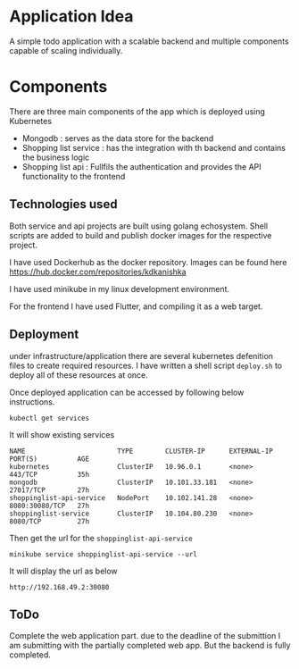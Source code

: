 # Application Idea

A simple todo application with a scalable backend  and multiple components capable of scaling individually.

# Components
There are three main components of the app which is deployed using Kubernetes 

 - Mongodb : serves as the data store for the backend
 - Shopping list service : has the integration with th backend and contains the business logic
 - Shopping list api : Fullfils the authentication and provides the API functionality to the frontend

## Technologies used

Both service and api projects are built using golang echosystem. Shell scripts are added to build and publish docker images for the respective project. 

I have used Dockerhub as the docker repository.
Images can be found here https://hub.docker.com/repositories/kdkanishka

I have used minikube in my linux development environment.

For the frontend I have used Flutter, and compiling it as a web target.

## Deployment

under infrastructure/application there are several kubernetes defenition files to create required resources.
I have written a shell script `deploy.sh` to deploy all of these resources at once.

Once deployed application can be accessed by following below instructions.

    kubectl get services

It will show existing services

    NAME                       TYPE        CLUSTER-IP      EXTERNAL-IP   PORT(S)          AGE
    kubernetes                 ClusterIP   10.96.0.1       <none>        443/TCP          35h
    mongodb                    ClusterIP   10.101.33.181   <none>        27017/TCP        27h
    shoppinglist-api-service   NodePort    10.102.141.28   <none>        8080:30080/TCP   27h
    shoppinglist-service       ClusterIP   10.104.80.230   <none>        8080/TCP         27h

Then get the url  for the `shoppinglist-api-service` 

    minikube service shoppinglist-api-service --url
It will display the url as below

    http://192.168.49.2:30080

## ToDo
Complete the web application part. due to the deadline of the submittion I am submitting with the partially completed web app. But the backend is fully completed.


